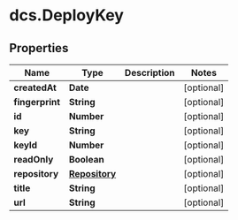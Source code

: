 # dcs.DeployKey

## Properties
Name | Type | Description | Notes
------------ | ------------- | ------------- | -------------
**createdAt** | **Date** |  | [optional] 
**fingerprint** | **String** |  | [optional] 
**id** | **Number** |  | [optional] 
**key** | **String** |  | [optional] 
**keyId** | **Number** |  | [optional] 
**readOnly** | **Boolean** |  | [optional] 
**repository** | [**Repository**](Repository.md) |  | [optional] 
**title** | **String** |  | [optional] 
**url** | **String** |  | [optional] 
